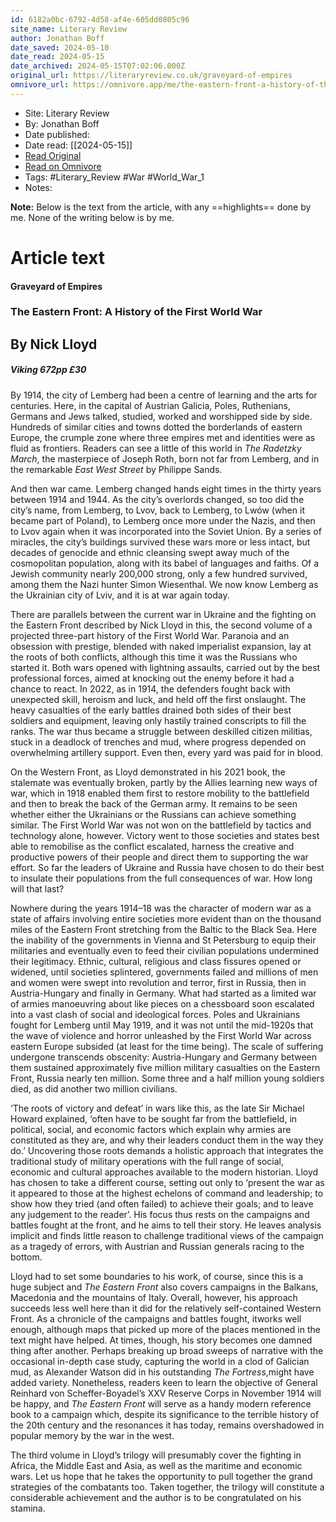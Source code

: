 ```yaml
---
id: 6182a0bc-6792-4d58-af4e-605dd0805c96
site_name: Literary Review
author: Jonathan Boff
date_saved: 2024-05-10
date_read: 2024-05-15
date_archived: 2024-05-15T07:02:06.000Z
original_url: https://literaryreview.co.uk/graveyard-of-empires
omnivore_url: https://omnivore.app/me/the-eastern-front-a-history-of-the-first-world-war-by-nick-lloyd-18f610e0d6a
---
```


 - Site: Literary Review
 - By: Jonathan Boff
 - Date published: 
 - Date read: [[2024-05-15]]
 - [Read Original](https://literaryreview.co.uk/graveyard-of-empires)
 - [Read on Omnivore](https://omnivore.app/me/the-eastern-front-a-history-of-the-first-world-war-by-nick-lloyd-18f610e0d6a)
 - Tags:  #Literary_Review  #War  #World_War_1 
 - Notes: 

**Note:** Below is the text from the article, with any ==highlights== done by me. None of the writing below is by me.

# Article text
#### Graveyard of Empires

### The Eastern Front: A History of the First World War

## By Nick Lloyd

#####  Viking 672pp £30 

By 1914, the city of Lemberg had been a centre of learning and the arts for centuries. Here, in the capital of Austrian Galicia, Poles, Ruthenians, Germans and Jews talked, studied, worked and worshipped side by side. Hundreds of similar cities and towns dotted the borderlands of eastern Europe, the crumple zone where three empires met and identities were as fluid as frontiers. Readers can see a little of this world in _The Radetzky March_, the masterpiece of Joseph Roth, born not far from Lemberg, and in the remarkable _East West Street_ by Philippe Sands.

And then war came. Lemberg changed hands eight times in the thirty years between 1914 and 1944\. As the city’s overlords changed, so too did the city’s name, from Lemberg, to Lvov, back to Lemberg, to Lwów (when it became part of Poland), to Lemberg once more under the Nazis, and then to Lvov again when it was incorporated into the Soviet Union. By a series of miracles, the city’s buildings survived these wars more or less intact, but decades of genocide and ethnic cleansing swept away much of the cosmopolitan population, along with its babel of languages and faiths. Of a Jewish community nearly 200,000 strong, only a few hundred survived, among them the Nazi hunter Simon Wiesenthal. We now know Lemberg as the Ukrainian city of Lviv, and it is at war again today.

There are parallels between the current war in Ukraine and the fighting on the Eastern Front described by Nick Lloyd in this, the second volume of a projected three-part history of the First World War. Paranoia and an obsession with prestige, blended with naked imperialist expansion, lay at the roots of both conflicts, although this time it was the Russians who started it. Both wars opened with lightning assaults, carried out by the best professional forces, aimed at knocking out the enemy before it had a chance to react. In 2022, as in 1914, the defenders fought back with unexpected skill, heroism and luck, and held off the first onslaught. The heavy casualties of the early battles drained both sides of their best soldiers and equipment, leaving only hastily trained conscripts to fill the ranks. The war thus became a struggle between deskilled citizen militias, stuck in a deadlock of trenches and mud, where progress depended on overwhelming artillery support. Even then, every yard was paid for in blood.

On the Western Front, as Lloyd demonstrated in his 2021 book, the stalemate was eventually broken, partly by the Allies learning new ways of war, which in 1918 enabled them first to restore mobility to the battlefield and then to break the back of the German army. It remains to be seen whether either the Ukrainians or the Russians can achieve something similar. The First World War was not won on the battlefield by tactics and technology alone, however. Victory went to those societies and states best able to remobilise as the conflict escalated, harness the creative and productive powers of their people and direct them to supporting the war effort. So far the leaders of Ukraine and Russia have chosen to do their best to insulate their populations from the full consequences of war. How long will that last?

Nowhere during the years 1914–18 was the character of modern war as a state of affairs involving entire societies more evident than on the thousand miles of the Eastern Front stretching from the Baltic to the Black Sea. Here the inability of the governments in Vienna and St Petersburg to equip their militaries and eventually even to feed their civilian populations undermined their legitimacy. Ethnic, cultural, religious and class fissures opened or widened, until societies splintered, governments failed and millions of men and women were swept into revolution and terror, first in Russia, then in Austria-­Hungary and finally in Germany. What had started as a limited war of armies manoeuvring about like pieces on a chessboard soon escalated into a vast clash of social and ideological forces. Poles and Ukrainians fought for Lemberg until May 1919, and it was not until the mid-1920s that the wave of violence and horror unleashed by the First World War across eastern Europe subsided (at least for the time being). The scale of suffering undergone transcends obscenity: Austria-Hungary and Germany between them sustained approximately five million military casualties on the Eastern Front, Russia nearly ten million. Some three and a half million young soldiers died, as did another two million civilians.

‘The roots of victory and defeat’ in wars like this, as the late Sir Michael Howard explained, ‘often have to be sought far from the battlefield, in political, social, and economic factors which explain why armies are constituted as they are, and why their leaders conduct them in the way they do.’ Uncovering those roots demands a holistic approach that integrates the traditional study of military operations with the full range of social, economic and cultural approaches available to the modern historian. Lloyd has chosen to take a different course, setting out only to ‘present the war as it appeared to those at the highest echelons of command and leadership; to show how they tried (and often failed) to achieve their goals; and to leave any judgement to the reader’. His focus thus rests on the campaigns and battles fought at the front, and he aims to tell their story. He leaves analysis implicit and finds little reason to challenge traditional views of the campaign as a tragedy of errors, with Austrian and Russian generals racing to the bottom.

Lloyd had to set some boundaries to his work, of course, since this is a huge subject and _The Eastern Front_ also covers campaigns in the Balkans, Macedonia and the mountains of Italy. Overall, however, his approach succeeds less well here than it did for the relatively self-contained Western Front. As a chronicle of the campaigns and battles fought, itworks well enough, although maps that picked up more of the places mentioned in the text might have helped. At times, though, his story becomes one damned thing after another. Perhaps breaking up broad sweeps of narrative with the occasional in-depth case study, capturing the world in a clod of Galician mud, as Alexander Watson did in his outstanding _The Fortress_,might have added variety. Nonetheless, readers keen to learn the objective of General Reinhard von Scheffer-­Boyadel’s XXV Reserve Corps in November 1914 will be happy, and _The Eastern Front_ will serve as a handy modern reference book to a campaign which, despite its significance to the terrible history of the 20th century and the resonances it has today, remains overshadowed in popular memory by the war in the west.

The third volume in Lloyd’s trilogy will presumably cover the fighting in Africa, the Middle East and Asia, as well as the maritime and economic wars. Let us hope that he takes the opportunity to pull together the grand strategies of the combatants too. Taken together, the trilogy will constitute a considerable achievement and the author is to be congratulated on his stamina.